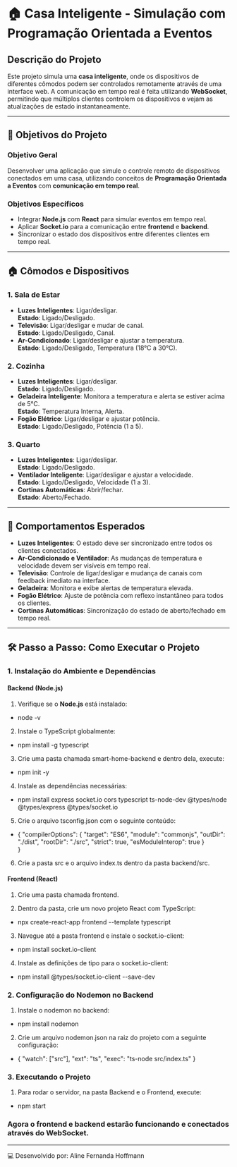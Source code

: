 # 🏠 Casa Inteligente - Simulação com Programação Orientada a Eventos

## Descrição do Projeto
Este projeto simula uma **casa inteligente**, onde os dispositivos de diferentes cômodos podem ser controlados remotamente através de uma interface web. A comunicação em tempo real é feita utilizando **WebSocket**, permitindo que múltiplos clientes controlem os dispositivos e vejam as atualizações de estado instantaneamente.

---

## 🎯 Objetivos do Projeto

### Objetivo Geral
Desenvolver uma aplicação que simule o controle remoto de dispositivos conectados em uma casa, utilizando conceitos de **Programação Orientada a Eventos** com **comunicação em tempo real**.

### Objetivos Específicos
- Integrar **Node.js** com **React** para simular eventos em tempo real.
- Aplicar **Socket.io** para a comunicação entre **frontend** e **backend**.
- Sincronizar o estado dos dispositivos entre diferentes clientes em tempo real.

---

## 🏠 Cômodos e Dispositivos

### 1. Sala de Estar
- **Luzes Inteligentes**: Ligar/desligar.  
  **Estado**: Ligado/Desligado.
- **Televisão**: Ligar/desligar e mudar de canal.  
  **Estado**: Ligado/Desligado, Canal.
- **Ar-Condicionado**: Ligar/desligar e ajustar a temperatura.  
  **Estado**: Ligado/Desligado, Temperatura (18°C a 30°C).

### 2. Cozinha
- **Luzes Inteligentes**: Ligar/desligar.  
  **Estado**: Ligado/Desligado.
- **Geladeira Inteligente**: Monitora a temperatura e alerta se estiver acima de 5°C.  
  **Estado**: Temperatura Interna, Alerta.
- **Fogão Elétrico**: Ligar/desligar e ajustar potência.  
  **Estado**: Ligado/Desligado, Potência (1 a 5).

### 3. Quarto
- **Luzes Inteligentes**: Ligar/desligar.  
  **Estado**: Ligado/Desligado.
- **Ventilador Inteligente**: Ligar/desligar e ajustar a velocidade.  
  **Estado**: Ligado/Desligado, Velocidade (1 a 3).
- **Cortinas Automáticas**: Abrir/fechar.  
  **Estado**: Aberto/Fechado.

---

## 🔄 Comportamentos Esperados
- **Luzes Inteligentes**: O estado deve ser sincronizado entre todos os clientes conectados.
- **Ar-Condicionado e Ventilador**: As mudanças de temperatura e velocidade devem ser visíveis em tempo real.
- **Televisão**: Controle de ligar/desligar e mudança de canais com feedback imediato na interface.
- **Geladeira**: Monitora e exibe alertas de temperatura elevada.
- **Fogão Elétrico**: Ajuste de potência com reflexo instantâneo para todos os clientes.
- **Cortinas Automáticas**: Sincronização do estado de aberto/fechado em tempo real.

---

## 🛠️ Passo a Passo: Como Executar o Projeto

### 1. Instalação do Ambiente e Dependências

#### Backend (Node.js)

1. Verifique se o **Node.js** está instalado:
  - node -v

2. Instale o TypeScript globalmente:
  - npm install -g typescript

3. Crie uma pasta chamada smart-home-backend e dentro dela, execute:
  - npm init -y

4. Instale as dependências necessárias:
  - npm install express socket.io cors typescript ts-node-dev @types/node @types/express @types/socket.io

5. Crie o arquivo tsconfig.json com o seguinte conteúdo:
  - {
      "compilerOptions": {
        "target": "ES6",
        "module": "commonjs",
        "outDir": "./dist",
        "rootDir": "./src",
        "strict": true,
        "esModuleInterop": true
      }  
    }

6. Crie a pasta src e o arquivo index.ts dentro da pasta backend/src.

#### Frontend (React)

1. Crie uma pasta chamada frontend.

2. Dentro da pasta, crie um novo projeto React com TypeScript:
  - npx create-react-app frontend --template typescript

3. Navegue até a pasta frontend e instale o socket.io-client:
  - npm install socket.io-client

4. Instale as definições de tipo para o socket.io-client:
  - npm install @types/socket.io-client --save-dev

### 2. Configuração do Nodemon no Backend

1. Instale o nodemon no backend:
  - npm install nodemon

2. Crie um arquivo nodemon.json na raiz do projeto com a seguinte configuração:
  - {
      "watch": ["src"],
      "ext": "ts",
      "exec": "ts-node src/index.ts"
    }

### 3. Executando o Projeto

1. Para rodar o servidor, na pasta Backend e o Frontend, execute:
  - npm start


### Agora o frontend e backend estarão funcionando e conectados através do WebSocket.

---

💻 Desenvolvido por: Aline Fernanda Hoffmann